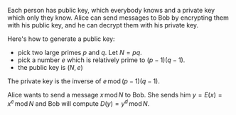 Each person has public key, which everybody knows and a private key which only they know. Alice can send messages to Bob by encrypting them with his public key, and he can decrypt them with his private key. 

Here's how to generate a public key:

- pick two large primes $p$ and $q$. Let $N=pq$.
- pick a number $e$ which is relatively prime to $(p-1)(q-1)$.
- the public key is $(N, e)$

The private key is the inverse of $e\, \mathrm{mod}\, (p-1)(q-1)$.

Alice wants to send a message $x\,\mathrm{mod}\, N$ to Bob. She sends him $y=E(x)=x^e\,\mathrm{mod}\, N$ and Bob will compute $D(y)= y^d \,\mathrm{mod}\, N$.